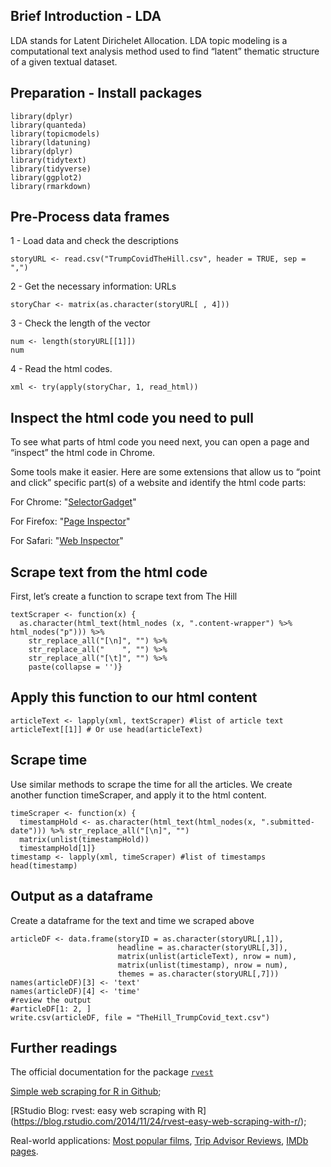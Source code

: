 Brief Introduction - LDA
----------------
LDA stands for Latent Dirichelet Allocation. LDA topic modeling is a computational text analysis method used to find “latent” thematic structure of a given textual dataset.

Preparation - Install packages
----------------
<pre class="r"><code>library(dplyr)
library(quanteda)
library(topicmodels)
library(ldatuning)
library(dplyr)
library(tidytext)
library(tidyverse)
library(ggplot2)
library(rmarkdown)</code></pre>

Pre-Process data frames
----------------
<p>1 - Load data and check the descriptions</p>
<pre class="r"><code>storyURL <- read.csv("TrumpCovidTheHill.csv", header = TRUE, sep = ",")</code></pre>
<p>2 - Get the necessary information: URLs</p>
<pre class="r"><code>storyChar <- matrix(as.character(storyURL[ , 4]))</code></pre>
<p>3 - Check the length of the vector</p>
<pre class="r"><code>num <- length(storyURL[[1]])
num</code></pre>
<p>4 - Read the html codes.</p>
<pre class="r"><code>xml <- try(apply(storyChar, 1, read_html))</code></pre>

Inspect the html code you need to pull
----------------
<p>To see what parts of html code you need next, you can open a page and “inspect” the html code in Chrome.

Some tools make it easier. Here are some extensions that allow us to “point and click” specific part(s) of a website and identify the html code parts:

For Chrome: "[SelectorGadget](https://selectorgadget.com/)"

For Firefox: "[Page Inspector](https://developer.mozilla.org/en-US/docs/Tools/Page_Inspector)"

For Safari: "[Web Inspector](https://www.technipages.com/macos-enable-web-inspector-in-safari)"</p>

Scrape text from the html code
----------------
<p>First, let’s create a function to scrape text from The Hill</p>
<pre class="r"><code>textScraper <- function(x) {
  as.character(html_text(html_nodes (x, ".content-wrapper") %>% html_nodes("p"))) %>%
    str_replace_all("[\n]", "") %>%
    str_replace_all("    ", "") %>%
    str_replace_all("[\t]", "") %>%
    paste(collapse = '')}</code></pre>
    
Apply this function to our html content
----------------
<pre class="r"><code>articleText <- lapply(xml, textScraper) #list of article text
articleText[[1]] # Or use head(articleText)</code></pre>

Scrape time
----------------
<p>Use similar methods to scrape the time for all the articles. We create another function timeScraper, and apply it to the html content.</p>
<pre class="r"><code>timeScraper <- function(x) {
  timestampHold <- as.character(html_text(html_nodes(x, ".submitted-date"))) %>% str_replace_all("[\n]", "")
  matrix(unlist(timestampHold))
  timestampHold[1]} 
timestamp <- lapply(xml, timeScraper) #list of timestamps
head(timestamp)</code></pre>

Output as a dataframe
----------------
<p>Create a dataframe for the text and time we scraped above</p>
<pre class="r"><code>articleDF <- data.frame(storyID = as.character(storyURL[,1]), 
                        headline = as.character(storyURL[,3]), 
                        matrix(unlist(articleText), nrow = num), 
                        matrix(unlist(timestamp), nrow = num), 
                        themes = as.character(storyURL[,7]))
names(articleDF)[3] <- 'text'
names(articleDF)[4] <- 'time'
#review the output
#articleDF[1: 2, ]
write.csv(articleDF, file = "TheHill_TrumpCovid_text.csv")</code></pre>

Further readings
----------------
The official documentation for the package [`rvest`](https://cran.r-project.org/web/packages/rvest/rvest.pdf)

[Simple web scraping for R in Github](https://github.com/tidyverse/rvest);

[RStudio Blog: rvest: easy web scraping with R] (https://blog.rstudio.com/2014/11/24/rvest-easy-web-scraping-with-r/);

Real-world applications: [Most popular films](https://www.analyticsvidhya.com/blog/2017/03/beginners-guide-on-web-scraping-in-r-using-rvest-with-hands-on-knowledge/), [Trip Advisor Reviews](https://www.johnlittle.info/project/custom/rfun-scrape/rvest_demo.nb.html), [IMDb pages](https://stat4701.github.io/edav/2015/04/02/rvest_tutorial/).





